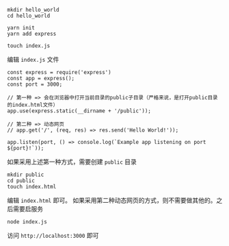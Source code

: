 ```
mkdir hello_world
cd hello_world

yarn init
yarn add express

touch index.js
```

编辑 ` index.js ` 文件

```
const express = require('express')
const app = express();
const port = 3000;

// 第一种 => 会在浏览器中打开当前目录的public子目录（严格来说，是打开public目录的index.html文件）
app.use(express.static(__dirname + '/public'));

// 第二种 => 动态网页
// app.get('/', (req, res) => res.send('Hello World!'));

app.listen(port, () => console.log(`Example app listening on port ${port}!`));
```

如果采用上述第一种方式，需要创建 ` public ` 目录

```
mkdir public
cd public
touch index.html
```

编辑 ` index.html ` 即可。
如果采用第二种动态网页的方式，则不需要做其他的。之后需要启服务

```
node index.js
```

访问 ` http://localhost:3000 ` 即可
